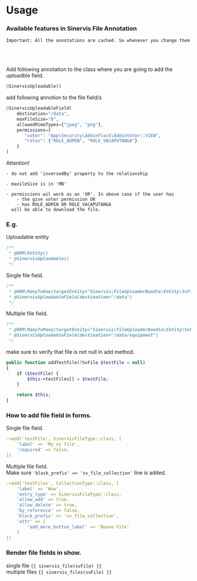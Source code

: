 Usage
============
### Available features in Sinervis File Annotation
```php
Important: All the annotations are cached. So whenever you change them later make sure the cache is cleared.
```
<br>
<br>

Add following annotation to the class where you are going to add the uploadble field.
```php
@SinervisUploadable()
```
add following annotion to the file field/s
```php
@SinervisUploadableField(
    destination="/data",
    maxFileSize="8",
    allowedMimeTypes={"jpeg", "png"},
    permissions={
       "voter": "App\Security\AdminFlock\AdminVoter::VIEW",
       "roles": {"ROLE_ADMIN", "ROLE_VACAPUTANGA"}
    }
)
```
Attention! 
```
- do not add 'inversedBy' property to the relationship

- maxileSize is in 'MB'

- permissions wil work as an 'OR'. In above case if the user has
    - the give voter permission OR
    - has ROLE_ADMIN OR ROLE_VACAPUTANGA
  will be able to download the file.
```

### E.g.
Uploadable entity
```php
/**
 * @ORM\Entity()
 * @SinervisUploadable()
 */
```
Single file field.
```php
/**
 * @ORM\ManyToOne(targetEntity="Sinervis\FileUploaderBundle\Entity\SvFile", cascade={"all"})
 * @SinervisUploadableField(destination="/data")
 */
```
Multiple file field.
```php
/**
 * @ORM\ManyToMany(targetEntity="Sinervis\FileUploaderBundle\Entity\SvFile", cascade={"all"})
 * @SinervisUploadableField(destination="/data/equipment")
 */
```
make sure to verify that file is not null in add method.
```php
public function addTestFile(?SvFile $testFile = null)
{
    if ($testFile) {
        $this->testFiles[] = $testFile;
    }

    return $this;
} 
```

### How to add file field in forms.

Single file field.
```yaml
->add('testFile', SinervisFileType::class, [
    'label' => 'My sv file',
    'required' => false,
])
```

Multiple file field.<br>
Make sure `'block_prefix' => 'sv_file_collection'` line is added.
```yaml
->add('testFiles', CollectionType::class, [
    'label' => 'Wow',
    'entry_type' => SinervisFileType::class,
    'allow_add' => true,
    'allow_delete' => true,
    'by_reference' => false,
    'block_prefix' => 'sv_file_collection',
    'attr' => [
        'add_more_button_label' => 'Nuovo File'
    ]
])
```

### Render file fields in show.
single file `{{ sinervis_file(svFile) }}` <br>
multiple files `{{ sinervis_files(svFile) }}`